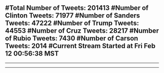 #Total Number of Tweets: 201413 
#Number of Clinton Tweets: 71977
#Number of Sanders Tweets: 47222
#Number of Trump Tweets: 44553
#Number of Cruz Tweets: 28217
#Number of Rubio Tweets: 7430
#Number of Carson Tweets: 2014
#Current Stream Started at Fri Feb 12 00:56:38 MST
---
---
---

